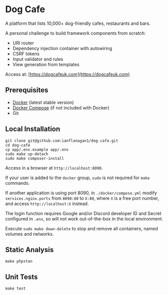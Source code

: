 # Dog Cafe

A platform that lists 10,000+ dog-friendly cafes, restaurants and bars.

A personal challenge to build framework components from scratch:
- URI router
- Dependency injection container with autowiring
- CSRF tokens
- Input validator and rules
- View generation from templates

Access at: [https://dogcafeuk.com](https://dogcafeuk.com)

## Prerequisites

- [Docker](https://docs.docker.com/get-docker/) (latest stable version)
- [Docker Compose](https://docs.docker.com/compose/install/) (if not included with Docker)
- Git

## Local Installation

```
git clone git@github.com:ianflanagan1/dog-cafe.git
cd dog-cafe
cp app/.env.example app/.env
sudo make up-detach
sudo make composer-install
```
Access in a browser at `http://localhost:8090`.

If your user is added to the `docker` group, `sudo` is not required for `make` commands.

If another application is using port 8090, in `./docker/compose.yml` modify `services.nginx.ports` from `8090:80` to `X:80`, where `X` is a free port number, and access `http://localhost:X` instead.

The login function requires Google and/or Discord developer ID and Secret configured in `.env`, so will not work out-of-the-box in the local environment.

Execute `sudo make down-delete` to stop and remove all containers, named volumes and networks.

## Static Analysis

```
make phpstan
```

## Unit Tests

```
make test
```